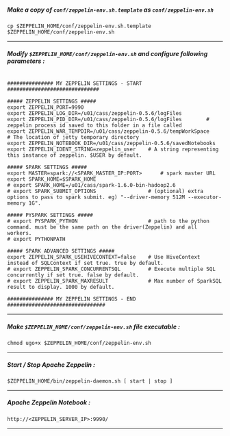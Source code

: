 ##### Make a copy of `conf/zeppelin-env.sh.template` as `conf/zeppelin-env.sh`

`cp $ZEPPELIN_HOME/conf/zeppelin-env.sh.template $ZEPPELIN_HOME/conf/zeppelin-env.sh`

---

##### Modify `$ZEPPELIN_HOME/conf/zeppelin-env.sh` and configure following parameters :

```

############### MY ZEPPELIN SETTINGS - START ##############################

##### ZEPPELIN SETTINGS #####
export ZEPPELIN_PORT=9990
export ZEPPELIN_LOG_DIR=/u01/cass/zeppelin-0.5.6/logFiles
export ZEPPELIN_PID_DIR=/u01/cass/zeppelin-0.5.6/logFiles        # zeppelin process id saved to this folder in a file called 
export ZEPPELIN_WAR_TEMPDIR=/u01/cass/zeppelin-0.5.6/tempWorkSpace       # The location of jetty temporary directory
export ZEPPELIN_NOTEBOOK_DIR=/u01/cass/zeppelin-0.5.6/savedNotebooks
export ZEPPELIN_IDENT_STRING=zeppelin_user    # A string representing this instance of zeppelin. $USER by default.

##### SPARK SETTINGS #####
export MASTER=spark://<SPARK_MASTER_IP:PORT>      # spark master URL
export SPARK_HOME=$SPARK_HOME
# export SPARK_HOME=/u01/cass/spark-1.6.0-bin-hadoop2.6
# export SPARK_SUBMIT_OPTIONS                 # (optional) extra options to pass to spark submit. eg) "--driver-memory 512M --executor-memory 1G".

##### PYSPARK SETTINGS #####
# export PYSPARK_PYTHON                       # path to the python command. must be the same path on the driver(Zeppelin) and all workers.
# export PYTHONPATH

##### SPARK ADVANCED SETTINGS #####
export ZEPPELIN_SPARK_USEHIVECONTEXT=false    # Use HiveContext instead of SQLContext if set true. true by default.
# export ZEPPELIN_SPARK_CONCURRENTSQL         # Execute multiple SQL concurrently if set true. false by default.
# export ZEPPELIN_SPARK_MAXRESULT             # Max number of SparkSQL result to display. 1000 by default.

############### MY ZEPPELIN SETTINGS - END ################################

```

---

##### Make ` $ZEPPELIN_HOME/conf/zeppelin-env.sh ` file executable :

``` chmod ugo+x $ZEPPELIN_HOME/conf/zeppelin-env.sh ```

---

##### Start / Stop Apache Zeppelin :

``` $ZEPPELIN_HOME/bin/zeppelin-daemon.sh [ start | stop ] ```

---

##### Apache Zeppelin Notebook :

``` http://<ZEPPELIN_SERVER_IP>:9990/ ```

---
